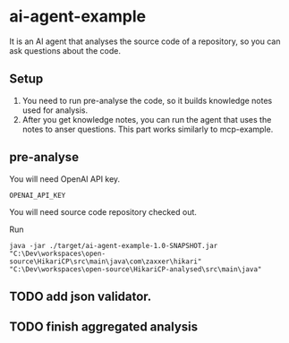 # ai-agent-example

It is an AI agent that analyses the source code of a repository, so you can ask questions about the code.

## Setup
1. You need to run pre-analyse the code, so it builds knowledge notes used for analysis.
2. After you get knowledge notes, you can run the agent that uses the notes to anser questions. This part works similarly to mcp-example.

## pre-analyse
You will need OpenAI API key.
```text
OPENAI_API_KEY
```

You will need source code repository checked out.

Run
```shell
java -jar ./target/ai-agent-example-1.0-SNAPSHOT.jar "C:\Dev\workspaces\open-source\HikariCP\src\main\java\com\zaxxer\hikari" "C:\Dev\workspaces\open-source\HikariCP-analysed\src\main\java"
```

## TODO add json validator.
## TODO finish aggregated analysis

